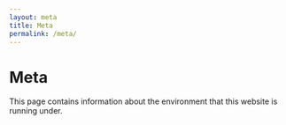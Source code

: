 ```yaml
---
layout: meta
title: Meta
permalink: /meta/
---
```


# Meta
This page contains information about the environment that this website is running under.
